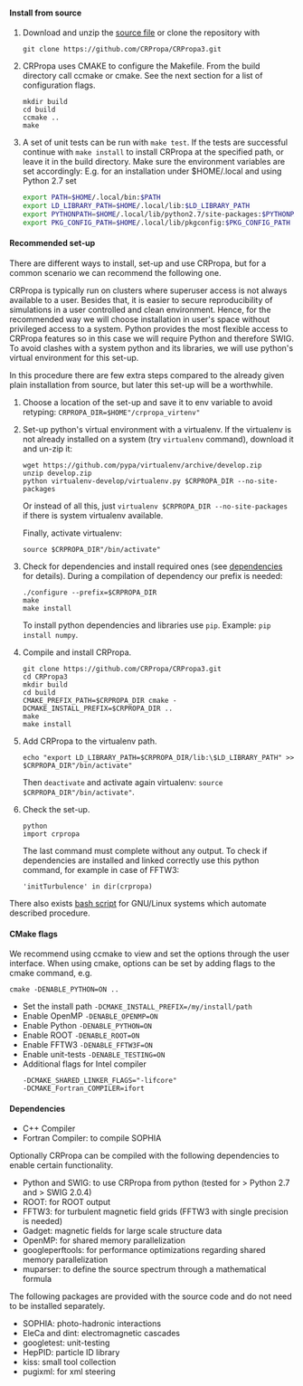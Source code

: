 #### Install from source

1. Download and unzip the [source file](https://github.com/CRPropa/CRPropa3/archive/master.zip) or clone the repository with
    ```
    git clone https://github.com/CRPropa/CRPropa3.git
    ```

2. CRPropa uses CMAKE to configure the Makefile. From the build directory call ccmake or cmake. See the next section for a list of configuration flags.
    ```
    mkdir build
    cd build
    ccmake ..
    make
    ```

3. A set of unit tests can be run with ```make test```. If the tests are successful continue with ```make install``` to install CRPropa at the specified path, or leave it in the build directory.
Make sure the environment variables are set accordingly: E.g. for an installation under $HOME/.local and using Python 2.7 set
    ```sh
    export PATH=$HOME/.local/bin:$PATH
    export LD_LIBRARY_PATH=$HOME/.local/lib:$LD_LIBRARY_PATH
    export PYTHONPATH=$HOME/.local/lib/python2.7/site-packages:$PYTHONPATH
    export PKG_CONFIG_PATH=$HOME/.local/lib/pkgconfig:$PKG_CONFIG_PATH
    ```

#### Recommended set-up

There are different ways to install, set-up and use CRPropa, but for a common scenario we can recommend the following one.

CRPropa is typically run on clusters where superuser access is not always available to a user. Besides that, it is easier to secure reproducibility of simulations in a user controlled and clean environment.
Hence, for the recommended way we will choose installation in user's space without privileged access to a system. Python provides the most flexible access to CRPropa features so in this case we will require Python and therefore SWIG. To avoid clashes with a system python and its libraries, we will use python's virtual environment for this set-up.

In this procedure there are few extra steps compared to the already given plain installation from source, but later this set-up will be a worthwhile.

1. Choose a location of the set-up and save it to env variable to avoid retyping:
`CRPROPA_DIR=$HOME"/crpropa_virtenv"`

2. Set-up python's virtual environment with a virtualenv.
    If the virtualenv is not already installed on a system (try `virtualenv` command), download it and un-zip it:
    ```
    wget https://github.com/pypa/virtualenv/archive/develop.zip
    unzip develop.zip
    python virtualenv-develop/virtualenv.py $CRPROPA_DIR --no-site-packages
    ```

    Or instead of all this, just `virtualenv $CRPROPA_DIR --no-site-packages` if there is system virtualenv available.
    
    Finally, activate virtualenv:
    ```
    source $CRPROPA_DIR"/bin/activate"
    ```

3. Check for dependencies and install required ones (see  [dependencies](#Dependencies) for details). During a compilation of dependency our prefix is needed:
    ```
    ./configure --prefix=$CRPROPA_DIR
    make
    make install
    ```
    To install python dependencies and libraries use `pip`. Example: `pip install numpy`.

4. Compile and install CRPropa.
    ```
    git clone https://github.com/CRPropa/CRPropa3.git
    cd CRPropa3
    mkdir build
    cd build
    CMAKE_PREFIX_PATH=$CRPROPA_DIR cmake -DCMAKE_INSTALL_PREFIX=$CRPROPA_DIR ..
    make
    make install
    ```

5. Add CRPropa to the virtualenv path.
    ```
    echo "export LD_LIBRARY_PATH=$CRPROPA_DIR/lib:\$LD_LIBRARY_PATH" >> $CRPROPA_DIR"/bin/activate"
    ```
    Then `deactivate` and activate again virtualenv: `source $CRPROPA_DIR"/bin/activate"`.

6. Check the set-up.
    ```
    python
    import crpropa
    ```
    The last command must complete without any output. To check if dependencies are installed and linked correctly use this python command, for example in case of FFTW3:
    ```
    'initTurbulence' in dir(crpropa)
    ```

There also exists [bash script](https://github.com/adundovi/CRPropa3-scripts/tree/master/deploy_crpropa) for GNU/Linux systems which automate described procedure.

#### CMake flags
We recommend using ccmake to view and set the options through the user interface.
When using cmake, options can be set by adding flags to the cmake command, e.g. 
```
cmake -DENABLE_PYTHON=ON ..
```

+ Set the install path ```-DCMAKE_INSTALL_PREFIX=/my/install/path```
+ Enable OpenMP ```-DENABLE_OPENMP=ON```
+ Enable Python ```-DENABLE_PYTHON=ON```
+ Enable ROOT ```-DENABLE_ROOT=ON```
+ Enable FFTW3 ```-DENABLE_FFTW3F=ON```
+ Enable unit-tests ```-DENABLE_TESTING=ON```
+ Additional flags for Intel compiler
  ```
  -DCMAKE_SHARED_LINKER_FLAGS="-lifcore"
  -DCMAKE_Fortran_COMPILER=ifort
  ```

#### <a name="Dependencies"></a>Dependencies
+ C++ Compiler
+ Fortran Compiler: to compile SOPHIA

Optionally CRPropa can be compiled with the following dependencies to enable certain functionality.
+ Python and SWIG: to use CRPropa from python (tested for > Python 2.7 and > SWIG 2.0.4)
+ ROOT: for ROOT output
+ FFTW3: for turbulent magnetic field grids (FFTW3 with single precision is needed)
+ Gadget: magnetic fields for large scale structure data
+ OpenMP: for shared memory parallelization
+ googleperftools: for performance optimizations regarding shared memory parallelization
+ muparser: to define the source spectrum through a mathematical formula

The following packages are provided with the source code and do not need to be installed separately.
+ SOPHIA: photo-hadronic interactions
+ EleCa and dint: electromagnetic cascades
+ googletest: unit-testing
+ HepPID: particle ID library
+ kiss: small tool collection
+ pugixml: for xml steering